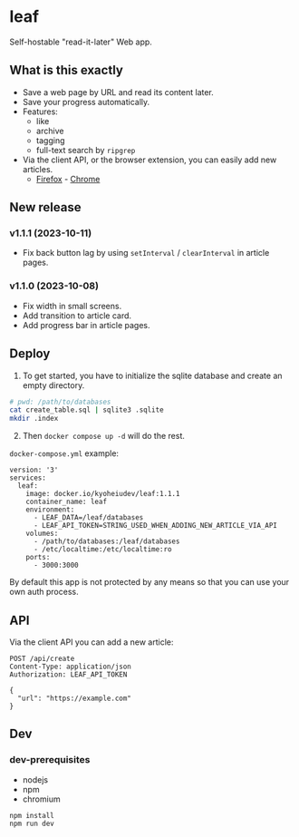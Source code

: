 <h1>leaf</h1>

Self-hostable "read-it-later" Web app.

## What is this exactly

- Save a web page by URL and read its content later.
- Save your progress automatically.
- Features:
  - like
  - archive
  - tagging
  - full-text search by `ripgrep`
- Via the client API, or the browser extension, you can easily add new articles.
  - [Firefox](https://addons.mozilla.org/en-US/firefox/addon/leaf-extension/)  - [Chrome](https://chrome.google.com/webstore/detail/leaf/almdhkbalnhgdmkfejpihbcfibbpmdkg)

## New release

### v1.1.1 (2023-10-11)

- Fix back button lag by using `setInterval` / `clearInterval` in article pages.

### v1.1.0 (2023-10-08)

- Fix width in small screens.
- Add transition to article card.
- Add progress bar in article pages.

## Deploy

1. To get started, you have to initialize the sqlite database and create an empty directory.

```sh
# pwd: /path/to/databases
cat create_table.sql | sqlite3 .sqlite
mkdir .index
```

2. Then `docker compose up -d` will do the rest.

`docker-compose.yml` example:

```
version: '3'
services:
  leaf:
    image: docker.io/kyoheiudev/leaf:1.1.1
    container_name: leaf
    environment:
      - LEAF_DATA=/leaf/databases
      - LEAF_API_TOKEN=STRING_USED_WHEN_ADDING_NEW_ARTICLE_VIA_API
    volumes:
      - /path/to/databases:/leaf/databases
      - /etc/localtime:/etc/localtime:ro
    ports:
      - 3000:3000
```

By default this app is not protected by any means so that you can use your own auth process.

## API

Via the client API you can add a new article:

```http
POST /api/create
Content-Type: application/json
Authorization: LEAF_API_TOKEN

{
  "url": "https://example.com"
}
```

## Dev

### dev-prerequisites

- nodejs
- npm
- chromium

```
npm install
npm run dev
```

